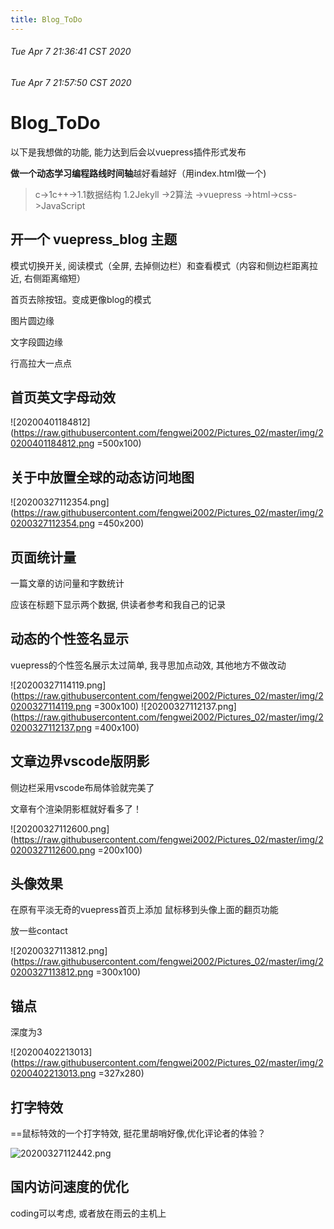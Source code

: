 ```yaml
---
title: Blog_ToDo
---
```


###### Tue Apr 7 21:36:41 CST 2020
###### Tue Apr 7 21:57:50 CST 2020
# Blog_ToDo 

以下是我想做的功能, 能力达到后会以vuepress插件形式发布

**做一个动态学习编程路线时间轴**越好看越好（用index.html做一个)

> c->1c++->1.1数据结构 1.2Jekyll ->2算法 ->vuepress ->html->css->JavaScript


## 开一个 vuepress_blog 主题 <Badge text="首要任务"/>

模式切换开关, 阅读模式（全屏, 去掉侧边栏）和查看模式（内容和侧边栏距离拉近, 右侧距离缩短）

首页去除按钮。变成更像blog的模式

图片圆边缘

文字段圆边缘

行高拉大一点点



## 首页英文字母动效

![20200401184812](https://raw.githubusercontent.com/fengwei2002/Pictures_02/master/img/20200401184812.png =500x100)

## 关于中放置全球的动态访问地图

![20200327112354.png](https://raw.githubusercontent.com/fengwei2002/Pictures_02/master/img/20200327112354.png =450x200)

## 页面统计量

一篇文章的访问量和字数统计

应该在标题下显示两个数据, 供读者参考和我自己的记录

## 动态的个性签名显示

vuepress的个性签名展示太过简单, 我寻思加点动效, 其他地方不做改动

![20200327114119.png](https://raw.githubusercontent.com/fengwei2002/Pictures_02/master/img/20200327114119.png =300x100)
![20200327112137.png](https://raw.githubusercontent.com/fengwei2002/Pictures_02/master/img/20200327112137.png =400x100)


## 文章边界vscode版阴影

侧边栏采用vscode布局体验就完美了

文章有个渲染阴影框就好看多了！

![20200327112600.png](https://raw.githubusercontent.com/fengwei2002/Pictures_02/master/img/20200327112600.png =200x100)



## 头像效果

在原有平淡无奇的vuepress首页上添加 鼠标移到头像上面的翻页功能

放一些contact

![20200327113812.png](https://raw.githubusercontent.com/fengwei2002/Pictures_02/master/img/20200327113812.png =300x100)



## 锚点

深度为3

![20200402213013](https://raw.githubusercontent.com/fengwei2002/Pictures_02/master/img/20200402213013.png =327x280)

## 打字特效

==鼠标特效的一个打字特效, 挺花里胡哨好像,优化评论者的体验？

![20200327112442.png](https://raw.githubusercontent.com/fengwei2002/Pictures_02/master/img/20200327112442.png)

## 国内访问速度的优化

coding可以考虑, 或者放在雨云的主机上
